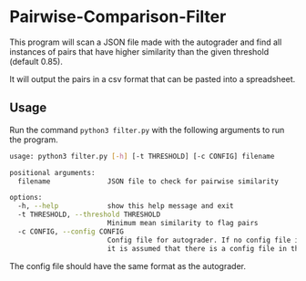 # Pairwise-Comparison-Filter
This program will scan a JSON file made with the autograder and find all instances
of pairs that have higher similarity than the given threshold (default 0.85). 

It will output the pairs in a csv format that can be pasted into a spreadsheet.

## Usage
Run the command `python3 filter.py` with the following arguments to run the program.

```bash
usage: python3 filter.py [-h] [-t THRESHOLD] [-c CONFIG] filename

positional arguments:
  filename              JSON file to check for pairwise similarity

options:
  -h, --help            show this help message and exit
  -t THRESHOLD, --threshold THRESHOLD
                        Minimum mean similarity to flag pairs
  -c CONFIG, --config CONFIG
                        Config file for autograder. If no config file is provided then 
                        it is assumed that there is a config file in the present working directory.   
```

The config file should have the same format as the autograder.

